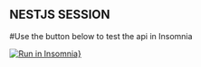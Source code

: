 ## NESTJS SESSION

#Use the button below to test the api in Insomnia

[![Run in Insomnia}](https://insomnia.rest/images/run.svg)](https://insomnia.rest/run/?label=TEST%20NestJS%20Session&uri=https%3A%2F%2Fraw.githubusercontent.com%2Flucasvellido%2Fnestjs-session%2Fmaster%2FInsomnia_export.json)
